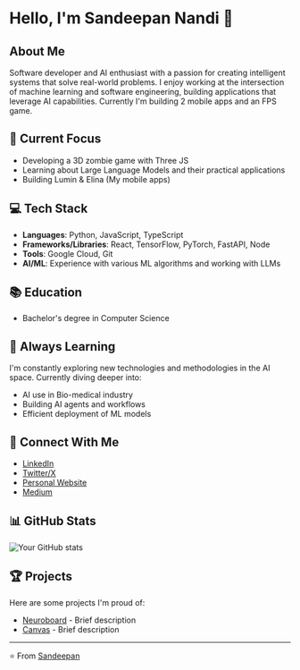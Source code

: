 # Hello, I'm Sandeepan Nandi 👋

## About Me
Software developer and AI enthusiast with a passion for creating intelligent systems that solve real-world problems. I enjoy working at the intersection of machine learning and software engineering, building applications that leverage AI capabilities. Currently I'm building 2 mobile apps and an FPS game.

## 🔭 Current Focus
- Developing a 3D zombie game with Three JS
- Learning about Large Language Models and their practical applications
- Building Lumin & Elina (My mobile apps)

## 💻 Tech Stack
- **Languages**: Python, JavaScript, TypeScript
- **Frameworks/Libraries**: React, TensorFlow, PyTorch, FastAPI, Node
- **Tools**: Google Cloud, Git
- **AI/ML**: Experience with various ML algorithms and working with LLMs

## 📚 Education
- Bachelor's degree in Computer Science

## 🌱 Always Learning
I'm constantly exploring new technologies and methodologies in the AI space. Currently diving deeper into:
- AI use in Bio-medical industry 
- Building AI agents and workflows
- Efficient deployment of ML models

## 🔗 Connect With Me
- [LinkedIn](https://linkedin.com/in/sandeepannandi)
- [Twitter/X](https://twitter.com/SandeepanNandi)
- [Personal Website](https://chimerical-griffin-f3c272.netlify.app/)
- [Medium](https://techstoryblog.medium.com/)

## 📊 GitHub Stats
![Your GitHub stats](https://github-readme-stats.vercel.app/api?username=sandeepannandi&show_icons=true&theme=radical)

## 🏆 Projects
Here are some projects I'm proud of:
- [Neuroboard](https://v0-neuroboard-concept-dzi4g3.vercel.app/) - Brief description
- [Canvas](https://v0-digital-art-canvas-43et5a.vercel.app/) - Brief description

---

⭐️ From [Sandeepan](https://github.com/sandepannandi)
